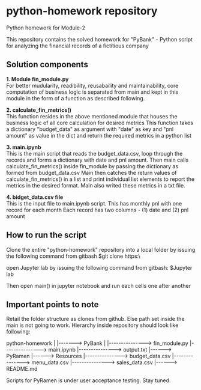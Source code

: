 # python-homework repository
Python homework for Module-2

This repository contains the solved homework for "PyBank" - Python script for analyzing the financial records of a fictitious company 

## Solution components
**1. Module fin_module.py** <br>
For better mudularity, readibility, reusabaility and maintainability, core computation of business logic is separated from main and kept in this module in the form of a function as described following.

**2. calculate_fin_metrics()** <br>
This function resides in the above mentioned module that houses the business logic of all core calculation for desired metrics
This function takes a dictionary "budget_data" as argument with "date" as key and "pnl amount" as value in the dict and 
return the required metrics in a python list

**3. main.ipynb** <br>
This is the main script that reads the budget_data.csv, loop through the records and forms a dictionary with date and pnl amount. 
Then main calls calculate_fin_metrics() inside fin_module by passing the dictionary as formed from budget_data.csv
Main then catches the return values of calculate_fin_metrics() in a list and print individual list elements to report the metrics in the desired format.
Main also writed these metrics in a txt file.

**4. bidget_data.csv file** <br>
This is the input file to main.ipynb script. 
This has monthly pnl with one record for each month
Each record has two columns - (1) date and  (2) pnl amount

## How to run the script <br>
Clone the entire "python-homework" repository into a local folder by issuing the following command from gitbash
$git clone https:\\

open Jupyter lab by issuing the following command from gitbash:
$Jupyter lab

Then open main() in jupyter notebook and run each cells one after another

## Important points to note <br>
Retail the folder structure as clones from github. Else path set inside the main is not going to work. 
Hierarchy inside repository should look like following:

python-homework
     |
     |-------> PyBank
        |
        |---------------> fin_module.py
        |---------------> main.ipynb
        |---------------> output.txt
     |------> PyRamen
     |------> Resources
        |---------------> budget_data.csv
        |---------------> menu_data.csv
        |---------------> sales_data.csv
     |------> README.md

Scripts for PyRamen is under user acceptance testing. Stay tuned. 




